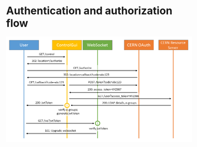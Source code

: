 # Authentication and authorization flow
![Control GUI Authentication](./images/auth.png "Authentication and authorization flow")
